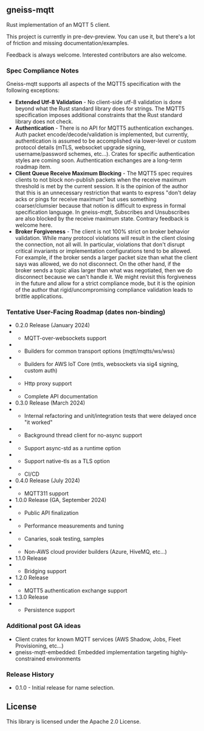 ## gneiss-mqtt

Rust implementation of an MQTT 5 client.  

This project is currently in pre-dev-preview.  You can use it, but there's a lot of friction and missing documentation/examples.

Feedback is always welcome.  Interested contributors are also welcome.

### Spec Compliance Notes
Gneiss-mqtt supports all aspects of the MQTT5 specification with the following exceptions:
* **Extended Utf-8 Validation** - No client-side utf-8 validation is done beyond what the Rust standard library does for strings.  The MQTT5 specification imposes additional constraints that the Rust standard library does not check.
* **Authentication** - There is no API for MQTT5 authentication exchanges.  Auth packet encode/decode/validation is implemented, but currently, authentication is assumed to be accomplished via lower-level or custom protocol details (mTLS, websocket upgrade signing, username/password schemes, etc...).  Crates for specific authentication styles are coming soon.  Authentication exchanges are a long-term roadmap item.
* **Client Queue Receive Maximum Blocking** - The MQTT5 spec requires clients to not block non-publish packets when the receive maximum threshold is met by the current session.  It is the opinion of the author that this is an unnecessary restriction that wants to express "don't delay acks or pings for receive maximum" but uses something coarser/clumsier because that notion is difficult to express in formal specification language.  In gneiss-mqtt, Subscribes and Unsubscribes are also blocked by the receive maximum state.  Contrary feedback is welcome here.
* **Broker Forgiveness** - The client is not 100% strict on broker behavior validation.  While many protocol violations will result in the client closing the connection, not all will.  In particular, violations that don't disrupt critical invariants or implementation configurations tend to be allowed.  For example, if the broker sends a larger packet size than what the client says was allowed, we do not disconnect.  On the other hand, if the broker sends a topic alias larger than what was negotiated, then we do disconnect because we can't handle it.  We might revisit this forgiveness in the future and allow for a strict compliance mode, but it is the opinion of the author that rigid/uncompromising compliance validation leads to brittle applications.

### Tentative User-Facing Roadmap (dates non-binding)
* 0.2.0 Release (January 2024)
* * MQTT-over-websockets support
* * Builders for common transport options (mqtt/mqtts/ws/wss)
* * Builders for AWS IoT Core (mtls, websockets via sig4 signing, custom auth)
* * Http proxy support
* * Complete API documentation
* 0.3.0 Release (March 2024)
* * Internal refactoring and unit/integration tests that were delayed once "it worked"
* * Background thread client for no-async support
* * Support async-std as a runtime option
* * Support native-tls as a TLS option
* * CI/CD
* 0.4.0 Release (July 2024)
* * MQTT311 support
* 1.0.0 Release (GA, September 2024)
* * Public API finalization
* * Performance measurements and tuning
* * Canaries, soak testing, samples
* * Non-AWS cloud provider builders (Azure, HiveMQ, etc...)
* 1.1.0 Release
* * Bridging support
* 1.2.0 Release 
* * MQTT5 authentication exchange support
* 1.3.0 Release 
* * Persistence support

### Additional post GA ideas
* Client crates for known MQTT services (AWS Shadow, Jobs, Fleet Provisioning, etc...)
* gneiss-mqtt-embedded: Embedded implementation targeting highly-constrained environments

### Release History
* 0.1.0 - Initial release for name selection.  

## License

This library is licensed under the Apache 2.0 License. 

